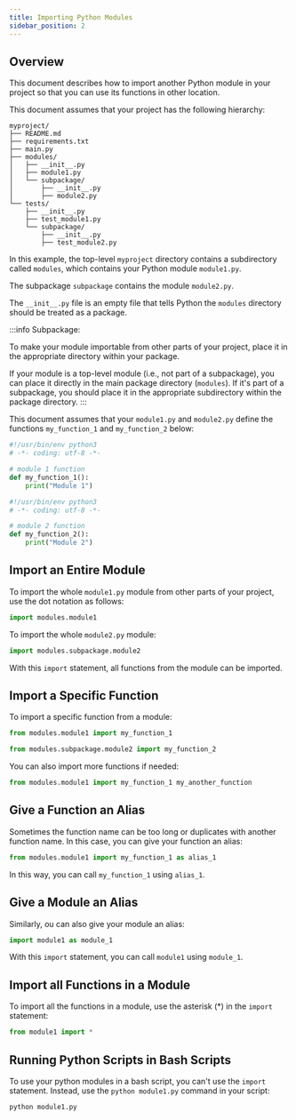 ```yaml
---
title: Importing Python Modules
sidebar_position: 2
---
```


## Overview

This document describes how to import another Python module in your project so that you can use its functions in other location.

This document assumes that your project has the following hierarchy:

```
myproject/
├── README.md
├── requirements.txt
├── main.py
├── modules/
│   ├── __init__.py
│   ├── module1.py
│   └── subpackage/
│       ├── __init__.py
│       ├── module2.py
└── tests/
    ├── __init__.py
    ├── test_module1.py
    └── subpackage/
        ├── __init__.py
        ├── test_module2.py
```

In this example, the top-level `myproject` directory contains a subdirectory called `modules`, which contains your Python module `module1.py`.

The subpackage `subpackage` contains the module `module2.py`.

The `__init__.py` file is an empty file that tells Python the `modules` directory should be treated as a package.

:::info Subpackage:

To make your module importable from other parts of your project, place it in the appropriate directory within your package. 

If your module is a top-level module (i.e., not part of a subpackage), you can place it directly in the main package directory (`modules`). If it's part of a subpackage, you should place it in the appropriate subdirectory within the package directory.
:::


This document assumes that your `module1.py` and `module2.py` define the functions `my_function_1` and `my_function_2` below:

```python
#!/usr/bin/env python3
# -*- coding: utf-8 -*-

# module 1 function
def my_function_1():
    print("Module 1")
```

```python
#!/usr/bin/env python3
# -*- coding: utf-8 -*-

# module 2 function
def my_function_2():
    print("Module 2")
```

## Import an Entire Module

To import the whole `module1.py` module from other parts of your project, use the dot notation as follows:

```python
import modules.module1
```

To import the whole `module2.py` module:

```python
import modules.subpackage.module2
```

With this `import` statement, all functions from the module can be imported.

## Import a Specific Function

To import a specific function from a module:

```python
from modules.module1 import my_function_1
```

```python
from modules.subpackage.module2 import my_function_2
```

You can also import more functions if needed:

```python
from modules.module1 import my_function_1 my_another_function
```

## Give a Function an Alias

Sometimes the function name can be too long or duplicates with another function name. In this case, you can give your function an alias:

```python
from modules.module1 import my_function_1 as alias_1
```

In this way, you can call `my_function_1` using `alias_1`.

## Give a Module an Alias

Similarly, ou can also give your module an alias:

```python
import module1 as module_1
```

With this `import` statement, you can call `module1` using `module_1`.

## Import all Functions in a Module

To import all the functions in a module, use the asterisk (*) in the `import` statement:

```python
from module1 import *
```

## Running Python Scripts in Bash Scripts

To use your python modules in a bash script, you can't use the `import` statement. Instead, use the `python module1.py` command in your script:

```bash
python module1.py
```